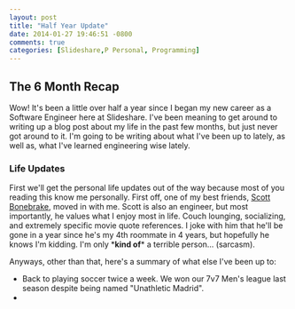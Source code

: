 ```yaml
---
layout: post
title: "Half Year Update"
date: 2014-01-27 19:46:51 -0800
comments: true
categories: [Slideshare,P Personal, Programming]
---
```


## The 6 Month Recap

Wow! It's been a little over half a year since I began my new career as a Software Engineer here at Slideshare. I've been meaning to get around to writing up a blog post about my life in the past few months, but just never got around to it. I'm going to be writing about what I've been up to lately, as well as, what I've learned engineering wise lately.

### Life Updates
First we'll get the personal life updates out of the way because most of you reading this know me personally.  First off, one of my best friends, [Scott Bonebrake](https://www.facebook.com/sbones), moved in with me.  Scott is also an engineer, but most importantly, he values what I enjoy most in life. Couch lounging, socializing, and extremely specific movie quote references. I joke with him that he'll be gone in a year since he's my 4th roommate in 4 years, but hopefully he knows I'm kidding. I'm only \***kind of**\* a terrible person... (sarcasm).

Anyways, other than that, here's a summary of what else I've been up to:
  * Back to playing soccer twice a week. We won our 7v7 Men's league last season despite being named "Unathletic Madrid".
  *